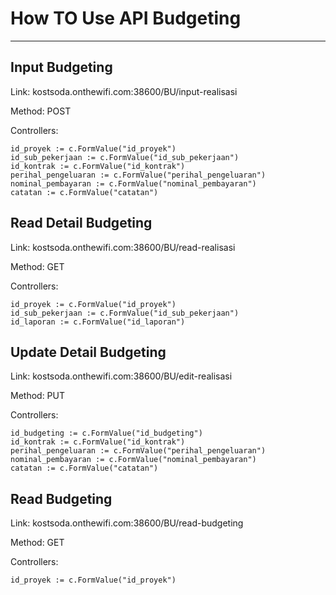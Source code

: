 # How TO Use API Budgeting
__________
##  Input Budgeting
Link: kostsoda.onthewifi.com:38600/BU/input-realisasi

Method: POST

Controllers:

    id_proyek := c.FormValue("id_proyek")
	id_sub_pekerjaan := c.FormValue("id_sub_pekerjaan")
	id_kontrak := c.FormValue("id_kontrak")
	perihal_pengeluaran := c.FormValue("perihal_pengeluaran")
	nominal_pembayaran := c.FormValue("nominal_pembayaran")
	catatan := c.FormValue("catatan")

##  Read Detail Budgeting
Link: kostsoda.onthewifi.com:38600/BU/read-realisasi

Method: GET

Controllers:

    id_proyek := c.FormValue("id_proyek")
	id_sub_pekerjaan := c.FormValue("id_sub_pekerjaan")
    id_laporan := c.FormValue("id_laporan")

##  Update Detail Budgeting
Link: kostsoda.onthewifi.com:38600/BU/edit-realisasi

Method: PUT

Controllers:

    id_budgeting := c.FormValue("id_budgeting")
	id_kontrak := c.FormValue("id_kontrak")
	perihal_pengeluaran := c.FormValue("perihal_pengeluaran")
	nominal_pembayaran := c.FormValue("nominal_pembayaran")
	catatan := c.FormValue("catatan")

##  Read Budgeting
Link: kostsoda.onthewifi.com:38600/BU/read-budgeting

Method: GET

Controllers:

    id_proyek := c.FormValue("id_proyek")